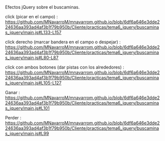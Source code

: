 Efectos jQuery sobre el buscaminas.

click (picar en el campo) : https://github.com/MNavarroM/mnavarrom.github.io/blob/6df6a646e3dde224636aa393ad4af3b1f79b950b/Cliente/practicas/tema6_jquery/buscaminas_jquery/main.js#L133-L157

click derecho (marcar bandera en el campo o despejar) : https://github.com/MNavarroM/mnavarrom.github.io/blob/6df6a646e3dde224636aa393ad4af3b1f79b950b/Cliente/practicas/tema6_jquery/buscaminas_jquery/main.js#L80-L87

click con ambos botones (dar pistas con los alrededores) : https://github.com/MNavarroM/mnavarrom.github.io/blob/6df6a646e3dde224636aa393ad4af3b1f79b950b/Cliente/practicas/tema6_jquery/buscaminas_jquery/main.js#L105-L127

Ganar : https://github.com/MNavarroM/mnavarrom.github.io/blob/6df6a646e3dde224636aa393ad4af3b1f79b950b/Cliente/practicas/tema6_jquery/buscaminas_jquery/main.js#L101

Perder : https://github.com/MNavarroM/mnavarrom.github.io/blob/6df6a646e3dde224636aa393ad4af3b1f79b950b/Cliente/practicas/tema6_jquery/buscaminas_jquery/main.js#L99
